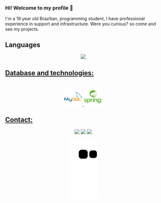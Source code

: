 ### Hi! Welcome to my profile 👋 

I'm a 19 year old Brazilian, programming student, I have professional experience in support and infrastructure. Were you curious? so come and see my projects.

 ## Languages

<div align="center">
  <a href="https://github.com/lucaseduardotestoni">
  <img height="160em" src="https://github-readme-stats.vercel.app/api/top-langs/?username=lucaseduardotestoni&layout=compact&langs_count=7&theme=dark"/>
</div>
   
   ## Database and technologies:
   
<div align="center" style="display: inline_block"><br>
 <img width="center" alt="mysql" height="60"  width="90" 
  src="https://raw.githubusercontent.com/devicons/devicon/master/icons/mysql/mysql-original-wordmark.svg"/>
  <img width="center" alt="spring" height="60" width="90" src="https://raw.githubusercontent.com/devicons/devicon/master/icons/spring/spring-original-wordmark.svg"/>
</div>

## Contact:
  <div align="center">
  <a href="https://www.instagram.com/lucasetestoni/" target="_blank"><img src="https://img.shields.io/badge/-Instagram-%23E4405F?style=for-the-badge&logo=instagram&logoColor=white" target="_blank"></a>
  <a href="https://www.linkedin.com/in/lucas-eduardo-t-807a271a1/" target="_blank"><img src="https://img.shields.io/badge/-LinkedIn-%230077B5?style=for-the-badge&logo=linkedin&logoColor=white" target="_blank"></a> 
   <a href="https://discordapp.com/users/315080520486879233/" target="_blank"><img src="https://img.shields.io/badge/Discord-7289DA?style=for-the-badge&logo=discord&logoColor=white" target="_blank"></a> 
  
   ![Snake animation](https://github.com/lucaseduardotestoni/lucaseduardotestoni/blob/output/github-contribution-grid-snake.svg)
  
  </div>
